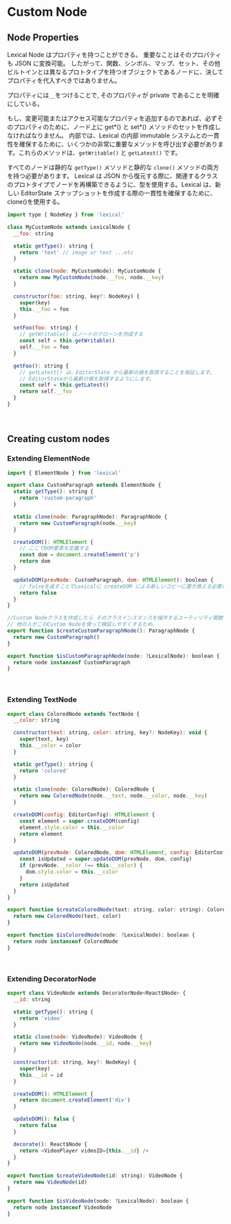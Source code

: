 # Custom Node

## Node Properties

Lexical Node はプロパティを持つことができる。
重要なことはそのプロパティも JSON に変換可能。
したがって、関数、シンボル、マップ、セット、その他ビルトインとは異なるプロトタイプを持つオブジェクトであるノードに、決してプロパティを代入すべきではありません。

プロパティには`__`をつけることで, そのプロパティが private であることを明確にしている。

もし、変更可能またはアクセス可能なプロパティを追加するのであれば、必ずそのプロパティのために、ノード上に get*() と set*() メソッドのセットを作成しなければなりません。
内部では、Lexical の内部 immutable システムとの一貫性を確保するために、いくつかの非常に重要なメソッドを呼び出す必要があります。これらのメソッドは、`getWritable()` と `getLatest()` です。

すべてのノードは静的な `getType()` メソッドと静的な `clone()` メソッドの両方を持つ必要があります。
Lexical は JSON から復元する際に、関連するクラスのプロトタイプでノードを再構築できるように、型を使用する。Lexical は、新しい EditorState スナップショットを作成する際の一貫性を確保するために、clone()を使用する。

```javascript
import type { NodeKey } from 'lexical'

class MyCustomNode extends LexicalNode {
  __foo: string

  static getType(): string {
    return 'text' // image or text ...etc
  }

  static clone(node: MyCustomNode): MyCustomNode {
    return new MyCustomNode(node.__foo, node.__key)
  }

  constructor(foo: string, key?: NodeKey) {
    super(key)
    this.__foo = foo
  }

  setFoo(foo: string) {
    // getWritable() はノードのクローンを作成する
    const self = this.getWritable()
    self.__foo = foo
  }

  getFoo(): string {
    // getLatest() は、EditorState から最新の値を取得することを保証します。
    // EditorStateから最新の値を取得するようにします。
    const self = this.getLatest()
    return self.__foo
  }
}
```

<br>

## Creating custom nodes

### Extending ElementNode

```javascript
import { ElementNode } from 'lexical'

export class CustomParagraph extends ElementNode {
  static getType(): string {
    return 'custom-paragraph'
  }

  static clone(node: ParagraphNode): ParagraphNode {
    return new CustomParagraph(node.__key)
  }

  createDOM(): HTMLElement {
    // ここでDOM要素を定義する
    const dom = document.createElement('p')
    return dom
  }

  updateDOM(prevNode: CustomParagraph, dom: HTMLElement): boolean {
    // falseを返すことでLexicalに createDOM による新しいコピーに置き換える必要がないことを伝える。
    return false
  }
}

//Custom Nodeクラスを作成したら そのクラスインスタンスを操作するユーティリティ関数を $prefix で定義することをエチケットとして推奨しています。
// 他の人がこのCustom Nodeを使って検証しやすくするため。
export function $createCustomParagraphNode(): ParagraphNode {
  return new CustomParagraph()
}

export function $isCustomParagraphNode(node: ?LexicalNode): boolean {
  return node instanceof CustomParagraph
}
```

<br>

### Extending TextNode

```javascript
export class ColoredNode extends TextNode {
  __color: string

  constructor(text: string, color: string, key?: NodeKey): void {
    super(text, key)
    this.__color = color
  }

  static getType(): string {
    return 'colored'
  }

  static clone(node: ColoredNode): ColoredNode {
    return new ColoredNode(node.__text, node.__color, node.__key)
  }

  createDOM(config: EditorConfig): HTMLElement {
    const element = super.createDOM(config)
    element.style.color = this.__color
    return element
  }

  updateDOM(prevNode: ColoredNode, dom: HTMLElement, config: EditorConfig): boolean {
    const isUpdated = super.updateDOM(prevNode, dom, config)
    if (prevNode.__color !== this.__color) {
      dom.style.color = this.__color
    }
    return isUpdated
  }
}

export function $createColoredNode(text: string, color: string): ColoredNode {
  return new ColoredNode(text, color)
}

export function $isColoredNode(node: ?LexicalNode): boolean {
  return node instanceof ColoredNode
}
```

<br>

### Extending DecoratorNode

```javascript
export class VideoNode extends DecoratorNode<React$Node> {
  __id: string

  static getType(): string {
    return 'video'
  }

  static clone(node: VideoNode): VideoNode {
    return new VideoNode(node.__id, node.__key)
  }

  constructor(id: string, key?: NodeKey) {
    super(key)
    this.__id = id
  }

  createDOM(): HTMLElement {
    return document.createElement('div')
  }

  updateDOM(): false {
    return false
  }

  decorate(): React$Node {
    return <VideoPlayer videoID={this.__id} />
  }
}

export function $createVideoNode(id: string): VideoNode {
  return new VideoNode(id)
}

export function $isVideoNode(node: ?LexicalNode): boolean {
  return node instanceof VideoNode
}
```
